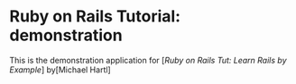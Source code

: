 # Ruby on Rails Tutorial: demonstration

This is the demonstration application for [*Ruby on Rails Tut: Learn Rails by Example*] by[Michael Hartl]
